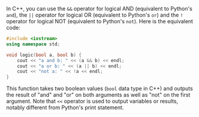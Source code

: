  In C++, you can use the `&&` operator for logical AND (equivalent to Python's `and`), the `||` operator for logical OR (equivalent to Python's `or`) and the `!` operator for logical NOT (equivalent to Python's `not`). Here is the equivalent code:

```cpp
#include <iostream>
using namespace std;

void logic(bool a, bool b) {
    cout << "a and b: " << (a && b) << endl;
    cout << "a or b: " << (a || b) << endl;
    cout << "not a: " << !a << endl;
}
```
This function takes two boolean values (`bool` data type in C++) and outputs the result of "and" and "or" on both arguments as well as "not" on the first argument. Note that `<<` operator is used to output variables or results, notably different from Python's print statement.
